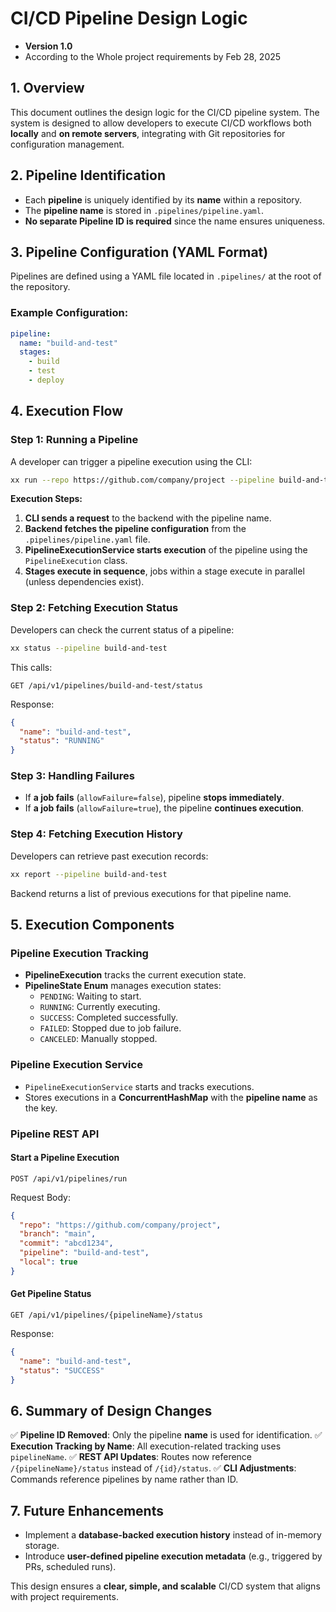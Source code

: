 # **CI/CD Pipeline Design Logic**

- **Version 1.0**
- According to the Whole project requirements by Feb 28, 2025

## **1. Overview**
This document outlines the design logic for the CI/CD pipeline system. The system is designed to allow developers to execute CI/CD workflows both **locally** and **on remote servers**, integrating with Git repositories for configuration management.

## **2. Pipeline Identification**
- Each **pipeline** is uniquely identified by its **name** within a repository. 
- The **pipeline name** is stored in `.pipelines/pipeline.yaml`.
- **No separate Pipeline ID is required** since the name ensures uniqueness.

## **3. Pipeline Configuration (YAML Format)**
Pipelines are defined using a YAML file located in `.pipelines/` at the root of the repository.

### **Example Configuration:**
```yaml
pipeline:
  name: "build-and-test"
  stages:
    - build
    - test
    - deploy
```

## **4. Execution Flow**
### **Step 1: Running a Pipeline**
A developer can trigger a pipeline execution using the CLI:
```bash
xx run --repo https://github.com/company/project --pipeline build-and-test
```
**Execution Steps:**
1. **CLI sends a request** to the backend with the pipeline name.
2. **Backend fetches the pipeline configuration** from the `.pipelines/pipeline.yaml` file.
3. **PipelineExecutionService starts execution** of the pipeline using the `PipelineExecution` class.
4. **Stages execute in sequence**, jobs within a stage execute in parallel (unless dependencies exist).

### **Step 2: Fetching Execution Status**
Developers can check the current status of a pipeline:
```bash
xx status --pipeline build-and-test
```
This calls:
```
GET /api/v1/pipelines/build-and-test/status
```
Response:
```json
{
  "name": "build-and-test",
  "status": "RUNNING"
}
```

### **Step 3: Handling Failures**
- If **a job fails** (`allowFailure=false`), pipeline **stops immediately**.
- If **a job fails** (`allowFailure=true`), the pipeline **continues execution**.

### **Step 4: Fetching Execution History**
Developers can retrieve past execution records:
```bash
xx report --pipeline build-and-test
```
Backend returns a list of previous executions for that pipeline name.

## **5. Execution Components**
### **Pipeline Execution Tracking**
- **PipelineExecution** tracks the current execution state.
- **PipelineState Enum** manages execution states:
  - `PENDING`: Waiting to start.
  - `RUNNING`: Currently executing.
  - `SUCCESS`: Completed successfully.
  - `FAILED`: Stopped due to job failure.
  - `CANCELED`: Manually stopped.

### **Pipeline Execution Service**
- `PipelineExecutionService` starts and tracks executions.
- Stores executions in a **ConcurrentHashMap** with the **pipeline name** as the key.

### **Pipeline REST API**
#### **Start a Pipeline Execution**
```
POST /api/v1/pipelines/run
```
Request Body:
```json
{
  "repo": "https://github.com/company/project",
  "branch": "main",
  "commit": "abcd1234",
  "pipeline": "build-and-test",
  "local": true
}
```
#### **Get Pipeline Status**
```
GET /api/v1/pipelines/{pipelineName}/status
```
Response:
```json
{
  "name": "build-and-test",
  "status": "SUCCESS"
}
```

## **6. Summary of Design Changes**
✅ **Pipeline ID Removed**: Only the pipeline **name** is used for identification.
✅ **Execution Tracking by Name**: All execution-related tracking uses `pipelineName`.
✅ **REST API Updates**: Routes now reference `/{pipelineName}/status` instead of `/{id}/status`.
✅ **CLI Adjustments**: Commands reference pipelines by name rather than ID.

## **7. Future Enhancements**
- Implement a **database-backed execution history** instead of in-memory storage.
- Introduce **user-defined pipeline execution metadata** (e.g., triggered by PRs, scheduled runs).

This design ensures a **clear, simple, and scalable** CI/CD system that aligns with project requirements.

